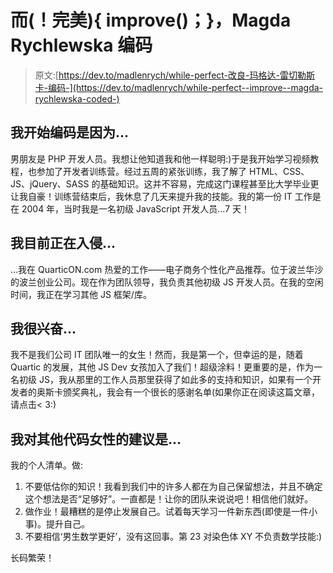 # 而(！完美){ improve()；}，Magda Rychlewska 编码

> 原文:[https://dev.to/madlenrych/while-perfect-改良-玛格达-雷切勒斯卡-编码-](https://dev.to/madlenrych/while-perfect--improve--magda-rychlewska-coded-)

## [](#i-began-coding-because)我开始编码是因为...

男朋友是 PHP 开发人员。我想让他知道我和他一样聪明:)于是我开始学习视频教程，也参加了开发者训练营。经过五周的紧张训练，我了解了 HTML、CSS、JS、jQuery、SASS 的基础知识。这并不容易，完成这门课程甚至比大学毕业更让我自豪！训练营结束后，我休息了几天来提升我的技能。我的第一份 IT 工作是在 2004 年，当时我是一名初级 JavaScript 开发人员...7 天！

## [](#im-currently-hacking-on)我目前正在入侵...

...我在 QuarticON.com 热爱的工作——电子商务个性化产品推荐。位于波兰华沙的波兰创业公司。现在作为团队领导，我负责其他初级 JS 开发人员。在我的空闲时间，我正在学习其他 JS 框架/库。

## [](#im-excited-about)我很兴奋...

我不是我们公司 IT 团队唯一的女生！然而，我是第一个，但幸运的是，随着 Quartic 的发展，其他 JS Dev 女孩加入了我们！超级涂料！更重要的是，作为一名初级 JS，我从那里的工作人员那里获得了如此多的支持和知识，如果有一个开发者的奥斯卡颁奖典礼，我会有一个很长的感谢名单(如果你正在阅读这篇文章，请点击< 3:)

## [](#my-advice-for-other-women-who-code-is)我对其他代码女性的建议是...

我的个人清单。做:

1.  不要低估你的知识！我看到我们中的许多人都在为自己保留想法，并且不确定这个想法是否“足够好”。一直都是！让你的团队来说说吧！相信他们就好。
2.  做作业！最糟糕的是停止发展自己。试着每天学习一件新东西(即使是一件小事)。提升自己。
3.  不要相信‘男生数学更好’，没有这回事。第 23 对染色体 XY 不负责数学技能:)

长码繁荣！